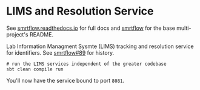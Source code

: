 # LIMS and Resolution Service

See [smrtflow.readthedocs.io](http://smrtflow.readthedocs.io/) for full docs and [smrtflow](../README.md) for the base multi-project's README. 

Lab Information Managment Sysmte (LIMS) tracking and resolution service for identifiers. See [smrtflow#89](https://github.com/PacificBiosciences/smrtflow/issues/89) for history.

```
# run the LIMS services independent of the greater codebase
sbt clean compile run

```

You'll now have the service bound to port `8081`.

